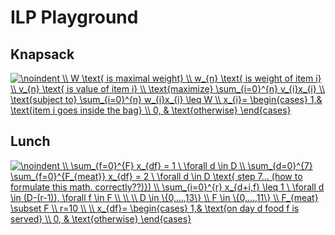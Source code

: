 # ILP Playground
## Knapsack

<a href="https://www.codecogs.com/eqnedit.php?latex=\noindent&space;\\&space;W&space;\text{&space;is&space;maximal&space;weight}&space;\\&space;w_{n}&space;\text{&space;is&space;weight&space;of&space;item&space;i}&space;\\&space;v_{n}&space;\text{&space;is&space;value&space;of&space;item&space;i}&space;\\&space;\text{maximize}&space;\sum_{i=0}^{n}&space;v_{i}x_{i}&space;\\&space;\text{subject&space;to}&space;\sum_{i=0}^{n}&space;w_{i}x_{i}&space;\leq&space;W&space;\\&space;x_{i}=&space;\begin{cases}&space;1,&&space;\text{item&space;i&space;goes&space;inside&space;the&space;bag}&space;\\&space;0,&space;&&space;\text{otherwise}&space;\end{cases}" target="_blank"><img src="https://latex.codecogs.com/gif.latex?\noindent&space;\\&space;W&space;\text{&space;is&space;maximal&space;weight}&space;\\&space;w_{n}&space;\text{&space;is&space;weight&space;of&space;item&space;i}&space;\\&space;v_{n}&space;\text{&space;is&space;value&space;of&space;item&space;i}&space;\\&space;\text{maximize}&space;\sum_{i=0}^{n}&space;v_{i}x_{i}&space;\\&space;\text{subject&space;to}&space;\sum_{i=0}^{n}&space;w_{i}x_{i}&space;\leq&space;W&space;\\&space;x_{i}=&space;\begin{cases}&space;1,&&space;\text{item&space;i&space;goes&space;inside&space;the&space;bag}&space;\\&space;0,&space;&&space;\text{otherwise}&space;\end{cases}" title="\noindent \\ W \text{ is maximal weight} \\ w_{n} \text{ is weight of item i} \\ v_{n} \text{ is value of item i} \\ \text{maximize} \sum_{i=0}^{n} v_{i}x_{i} \\ \text{subject to} \sum_{i=0}^{n} w_{i}x_{i} \leq W \\ x_{i}= \begin{cases} 1,& \text{item i goes inside the bag} \\ 0, & \text{otherwise} \end{cases}" /></a>

## Lunch

<a href="https://www.codecogs.com/eqnedit.php?latex=\noindent&space;\\&space;\sum_{f=0}^{F}&space;x_{df}&space;=&space;1&space;\&space;\forall&space;d&space;\in&space;D&space;\\&space;\sum_{d=0}^{7}&space;\sum_{f=0}^{F_{meat}}&space;x_{df}&space;=&space;2&space;\&space;\forall&space;d&space;\in&space;D&space;\text{&space;step&space;7...&space;(how&space;to&space;formulate&space;this&space;math.&space;correctly??)})&space;\\&space;\sum_{i=0}^{r}&space;x_{d&plus;i,f}&space;\leq&space;1&space;\&space;\forall&space;d&space;\in&space;(D-(r-1)),&space;\forall&space;f&space;\in&space;F&space;\\&space;\\&space;\\&space;D&space;\in&space;\{0,...,13\}&space;\\&space;F&space;\in&space;\{0,...,11\}&space;\\&space;F_{meat}&space;\subset&space;F&space;\\&space;r=10&space;\\&space;\\&space;x_{df}=&space;\begin{cases}&space;1,&&space;\text{on&space;day&space;d&space;food&space;f&space;is&space;served}&space;\\&space;0,&space;&&space;\text{otherwise}&space;\end{cases}" target="_blank"><img src="https://latex.codecogs.com/gif.latex?\noindent&space;\\&space;\sum_{f=0}^{F}&space;x_{df}&space;=&space;1&space;\&space;\forall&space;d&space;\in&space;D&space;\\&space;\sum_{d=0}^{7}&space;\sum_{f=0}^{F_{meat}}&space;x_{df}&space;=&space;2&space;\&space;\forall&space;d&space;\in&space;D&space;\text{&space;step&space;7...&space;(how&space;to&space;formulate&space;this&space;math.&space;correctly??)})&space;\\&space;\sum_{i=0}^{r}&space;x_{d&plus;i,f}&space;\leq&space;1&space;\&space;\forall&space;d&space;\in&space;(D-(r-1)),&space;\forall&space;f&space;\in&space;F&space;\\&space;\\&space;\\&space;D&space;\in&space;\{0,...,13\}&space;\\&space;F&space;\in&space;\{0,...,11\}&space;\\&space;F_{meat}&space;\subset&space;F&space;\\&space;r=10&space;\\&space;\\&space;x_{df}=&space;\begin{cases}&space;1,&&space;\text{on&space;day&space;d&space;food&space;f&space;is&space;served}&space;\\&space;0,&space;&&space;\text{otherwise}&space;\end{cases}" title="\noindent \\ \sum_{f=0}^{F} x_{df} = 1 \ \forall d \in D \\ \sum_{d=0}^{7} \sum_{f=0}^{F_{meat}} x_{df} = 2 \ \forall d \in D \text{ step 7... (how to formulate this math. correctly??)}) \\ \sum_{i=0}^{r} x_{d+i,f} \leq 1 \ \forall d \in (D-(r-1)), \forall f \in F \\ \\ \\ D \in \{0,...,13\} \\ F \in \{0,...,11\} \\ F_{meat} \subset F \\ r=10 \\ \\ x_{df}= \begin{cases} 1,& \text{on day d food f is served} \\ 0, & \text{otherwise} \end{cases}" /></a>

